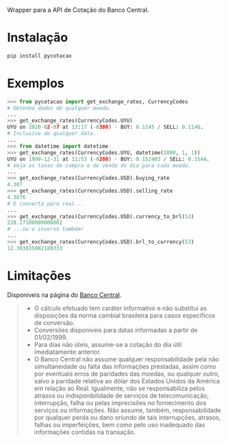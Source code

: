 Wrapper para a API de Cotação do Banco Central.

# Instalação

```bash
pip install pycotacao
```
# Exemplos

```python
>>> from pycotacao import get_exchange_rates, CurrencyCodes
# Obtenha dados de qualquer moeda.
...
>>> get_exchange_rates(CurrencyCodes.UYU)
UYU on 2020-02-07 at 13:17 (-0300) - BUY: 0.1145 / SELL: 0.1146.
# Inclusive de qualquer data.
...
>>> from datetime import datetime
>>> get_exchange_rates(CurrencyCodes.UYU, datetime(2000, 1, 1))
UYU on 1999-12-31 at 11:53 (-0200) - BUY: 0.152403 / SELL: 0.1544.
# Veja as taxas de compra e de venda do dia para cada moeda.
...
>>> get_exchange_rates(CurrencyCodes.USD).buying_rate
4.307
>>> get_exchange_rates(CurrencyCodes.USD).selling_rate
4.3076
# E converta para real...
...
>>> get_exchange_rates(CurrencyCodes.USD).currency_to_brl(53)
228.27100000000002
# ...ou o inverso também!
...
>>> get_exchange_rates(CurrencyCodes.USD).brl_to_currency(53)
12.303835082180333
```
# Limitações

Disponíveis na página do [Banco Central](https://www.bcb.gov.br/conversao).
> - O cálculo efetuado tem caráter informativo e não substitui as disposições da norma cambial brasileira para casos específicos de conversão.
> - Conversões disponíveis para datas informadas a partir de 01/02/1999.
> - Para dias não úteis, assume-se a cotação do dia útil imediatamente anterior.
> - O Banco Central não assume qualquer responsabilidade pela não simultaneidade ou falta das informações prestadas, assim como por eventuais erros de paridades das moedas, ou qualquer outro, salvo a paridade relativa ao dólar dos Estados Unidos da América em relação ao Real. Igualmente, não se responsabiliza pelos atrasos ou indisponibilidade de serviços de telecomunicação, interrupção, falha ou pelas imprecisões no fornecimento dos serviços ou informações. Não assume, também, responsabilidade por qualquer perda ou dano oriundo de tais interrupções, atrasos, falhas ou imperfeições, bem como pelo uso inadequado das informações contidas na transação.
